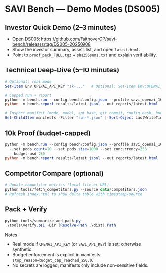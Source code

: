 # SAVI Bench — Demo Modes (DS005)

## Investor Quick Demo (2–3 minutes)
- Open DS005: https://github.com/FaithoverCP/savi-bench/releases/tag/DS005-20250908
- Show the investor summary, assets list, and open `latest.html`.
- Point to `proof_pack_FULL.tgz` + `sha256sums.txt` and explain verifiability.

## Technical Deep-Dive (5–10 minutes)
```powershell
# Optional: real mode
Set-Item Env:OPENAI_API_KEY "sk-..."   # Optional: Set-Item Env:OPENAI_BASE_URL "https://api.openai.com/v1"

# Capped run + report
python -m bench.run --config bench/config.json --profile savi_openai_1000 --budget-usd 250
python -m bench.report results/latest.jsonl --out reports/latest.html

# Inspect manifest (mode, model, api_base, git_commit, config_hash, budget_usd, stop_reason, processed_tasks)
Get-ChildItem manifests -Filter "run-*.json" | Sort-Object LastWriteTime -Desc | Select-Object -First 1 | % { $_.FullName; Get-Content $_.FullName }
```

## 10k Proof (budget-capped)
```powershell
python -m bench.run --config bench/config.json --profile savi_openai_1000 `
  --set pods.count=10 --set pods.size=1000 --set concurrency=256 `
  --budget-usd 250
python -m bench.report results/latest.jsonl --out reports/latest.html
```

## Competitor Compare (optional)
```powershell
# Update competitor metrics (local file or URL)
python tools/fetch_competitors.py --source data/competitors.json
# Refresh index.html to show delta table with timestamp/source
```

## Pack + Verify
```powershell
python tools/summarize_and_pack.py
.\tools\verify.ps1 -Dir (Resolve-Path .\dist).Path
```

Notes
- Real mode if `OPENAI_API_KEY` (or `SAVI_API_KEY`) is set; otherwise synthetic.
- Budget enforcement is explicit in manifests: `stop_reason=budget_cap_reached_250.0`.
- No secrets are logged; manifests only include non-sensitive fields.
